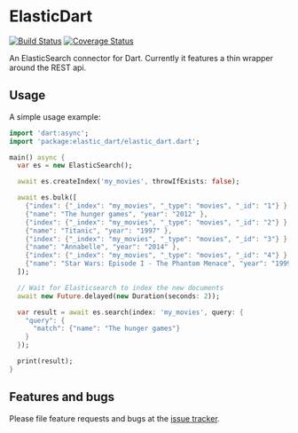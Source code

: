 # ElasticDart
[![Build Status](https://travis-ci.org/Pajn/ElasticDart.svg?branch=master)](https://travis-ci.org/Pajn/ElasticDart)
[![Coverage Status](https://coveralls.io/repos/Pajn/ElasticDart/badge.svg)](https://coveralls.io/r/Pajn/ElasticDart)

An ElasticSearch connector for Dart. Currently it features a thin wrapper around the REST api.

## Usage
A simple usage example:
```dart
import 'dart:async';
import 'package:elastic_dart/elastic_dart.dart';

main() async {
  var es = new ElasticSearch();

  await es.createIndex('my_movies', throwIfExists: false);

  await es.bulk([
    {"index": {"_index": "my_movies", "_type": "movies", "_id": "1"} },
    {"name": "The hunger games", "year": "2012" },
    {"index": {"_index": "my_movies", "_type": "movies", "_id": "2"} },
    {"name": "Titanic", "year": "1997" },
    {"index": {"_index": "my_movies", "_type": "movies", "_id": "3"} },
    {"name": "Annabelle", "year": "2014" },
    {"index": {"_index": "my_movies", "_type": "movies", "_id": "4"} },
    {"name": "Star Wars: Episode I - The Phantom Menace", "year": "1999" }
  ]);

  // Wait for Elasticsearch to index the new documents
  await new Future.delayed(new Duration(seconds: 2));

  var result = await es.search(index: 'my_movies', query: {
    "query": {
      "match": {"name": "The hunger games"}
    }
  });

  print(result);
}
```

## Features and bugs
Please file feature requests and bugs at the [issue tracker][tracker].

[tracker]: https://github.com/Pajn/ElasticDart/issues
